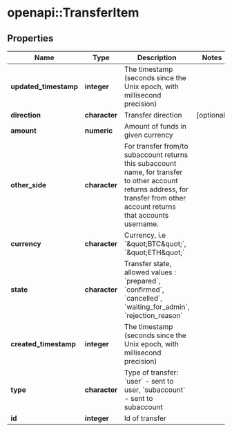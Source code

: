 # openapi::TransferItem

## Properties
Name | Type | Description | Notes
------------ | ------------- | ------------- | -------------
**updated_timestamp** | **integer** | The timestamp (seconds since the Unix epoch, with millisecond precision) | 
**direction** | **character** | Transfer direction | [optional] 
**amount** | **numeric** | Amount of funds in given currency | 
**other_side** | **character** | For transfer from/to subaccount returns this subaccount name, for transfer to other account returns address, for transfer from other account returns that accounts username. | 
**currency** | **character** | Currency, i.e &#x60;\&quot;BTC\&quot;&#x60;, &#x60;\&quot;ETH\&quot;&#x60; | 
**state** | **character** | Transfer state, allowed values : &#x60;prepared&#x60;, &#x60;confirmed&#x60;, &#x60;cancelled&#x60;, &#x60;waiting_for_admin&#x60;, &#x60;rejection_reason&#x60; | 
**created_timestamp** | **integer** | The timestamp (seconds since the Unix epoch, with millisecond precision) | 
**type** | **character** | Type of transfer: &#x60;user&#x60; - sent to user, &#x60;subaccount&#x60; - sent to subaccount | 
**id** | **integer** | Id of transfer | 


